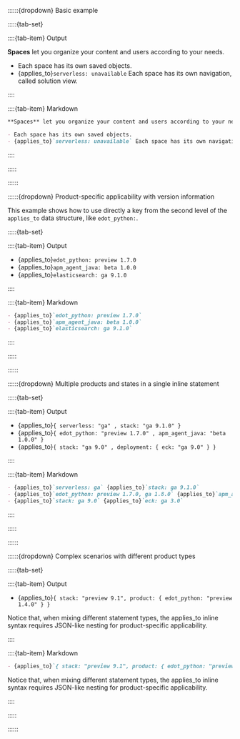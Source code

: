 ::::::{dropdown} Basic example

:::::{tab-set}

::::{tab-item} Output

**Spaces** let you organize your content and users according to your needs.

- Each space has its own saved objects.
- {applies_to}`serverless: unavailable` Each space has its own navigation, called solution view.

::::

::::{tab-item} Markdown
```markdown
**Spaces** let you organize your content and users according to your needs.

- Each space has its own saved objects.
- {applies_to}`serverless: unavailable` Each space has its own navigation, called solution view.
```
::::

:::::

::::::

::::::{dropdown} Product-specific applicability with version information

This example shows how to use directly a key from the second level of the `applies_to` data structure, like `edot_python:`.

:::::{tab-set}

::::{tab-item} Output

- {applies_to}`edot_python: preview 1.7.0`
- {applies_to}`apm_agent_java: beta 1.0.0`
- {applies_to}`elasticsearch: ga 9.1.0`

::::

::::{tab-item} Markdown
```markdown
- {applies_to}`edot_python: preview 1.7.0`
- {applies_to}`apm_agent_java: beta 1.0.0`
- {applies_to}`elasticsearch: ga 9.1.0`
```
::::

:::::

::::::

::::::{dropdown} Multiple products and states in a single inline statement

:::::{tab-set}

::::{tab-item} Output

- {applies_to}`{ serverless: "ga" , stack: "ga 9.1.0" }`
- {applies_to}`{ edot_python: "preview 1.7.0" , apm_agent_java: "beta 1.0.0" }`
- {applies_to}`{ stack: "ga 9.0" , deployment: { eck: "ga 9.0" } }`

::::

::::{tab-item} Markdown
```markdown
- {applies_to}`serverless: ga` {applies_to}`stack: ga 9.1.0`
- {applies_to}`edot_python: preview 1.7.0, ga 1.8.0` {applies_to}`apm_agent_java: beta 1.0.0, ga 1.2.0`
- {applies_to}`stack: ga 9.0` {applies_to}`eck: ga 3.0`
```
::::

:::::

::::::

::::::{dropdown} Complex scenarios with different product types

:::::{tab-set}

::::{tab-item} Output

- {applies_to}`{ stack: "preview 9.1", product: { edot_python: "preview 1.4.0" } }`

Notice that, when mixing different statement types, the applies_to inline syntax requires JSON-like nesting for product-specific applicability.

::::

::::{tab-item} Markdown
```markdown
- {applies_to}`{ stack: "preview 9.1", product: { edot_python: "preview 1.4.0" } }`
```

Notice that, when mixing different statement types, the applies_to inline syntax requires JSON-like nesting for product-specific applicability.

::::

:::::

::::::

